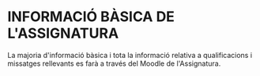# INFORMACIÓ BÀSICA DE L'ASSIGNATURA 
La majoria d'informació bàsica i tota la informació relativa a qualificacions i missatges rellevants es farà a través del Moodle de l'Assignatura. 
